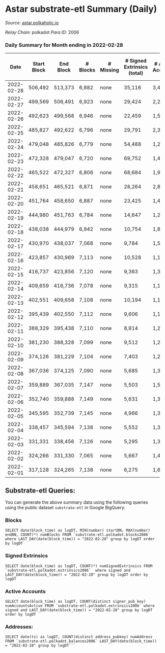 # Astar substrate-etl Summary (Daily)

_Source_: [astar.polkaholic.io](https://astar.polkaholic.io)

*Relay Chain*: polkadot
*Para ID*: 2006



### Daily Summary for Month ending in 2022-02-28


| Date | Start Block | End Block | # Blocks | # Missing | # Signed Extrinsics (total) | # Active Accounts | # Addresses with Balances | # Events | # Transfers | # XCM Transfers In | # XCM Transfers Out |
| ---- | ----------- | --------- | -------- | --------- | --------------------------- | ----------------- | ------------------------- | -------- | ----------- | ------------------ | ------------------- |
| 2022-02-28 | 506,492 | 513,373 | 6,882 | none  | 35,116 | 3,442 | 76,017 | 722,115 | 34,265 ($46,705,109) |   |   |
| 2022-02-27 | 499,569 | 506,491 | 6,923 | none  | 29,424 | 2,292 |  | 373,466 | 37,337 ($7,449,820) |   |   |
| 2022-02-26 | 492,623 | 499,568 | 6,946 | none  | 22,459 | 1,526 |  | 297,923 | 25,606 ($6,706,613) |   |   |
| 2022-02-25 | 485,827 | 492,622 | 6,796 | none  | 29,791 | 2,370 |  | 309,684 | 32,305 ($5,010,600) |   |   |
| 2022-02-24 | 479,048 | 485,826 | 6,779 | none  | 54,488 | 1,255 |  | 331,538 | 20,558 ($8,526,768) |   |   |
| 2022-02-23 | 472,328 | 479,047 | 6,720 | none  | 69,752 | 1,491 |  | 395,925 | 20,360 ($3,845,469) |   |   |
| 2022-02-22 | 465,522 | 472,327 | 6,806 | none  | 68,684 | 1,962 |  | 408,344 | 24,199 ($3,640,338) |   |   |
| 2022-02-21 | 458,651 | 465,521 | 6,871 | none  | 28,264 | 2,847 |  | 287,289 | 29,472 ($5,546,578) |   |   |
| 2022-02-20 | 451,764 | 458,650 | 6,887 | none  | 23,425 | 1,451 |  | 189,703 | 16,918 ($2,925,059) |   |   |
| 2022-02-19 | 444,980 | 451,763 | 6,784 | none  | 14,647 | 1,271 |  | 162,016 | 14,543 ($3,922,557) |   |   |
| 2022-02-18 | 438,038 | 444,979 | 6,942 | none  | 10,754 | 1,839 |  | 163,761 | 13,573 ($11,560,450) |   |   |
| 2022-02-17 | 430,970 | 438,037 | 7,068 | none  | 9,784 | 1,551 |  | 182,568 | 12,972 ($7,167,897) |   |   |
| 2022-02-16 | 423,857 | 430,969 | 7,113 | none  | 10,528 | 1,169 |  | 139,291 | 12,764 ($1,705,227) |   |   |
| 2022-02-15 | 416,737 | 423,856 | 7,120 | none  | 9,363 | 1,390 |  | 140,198 | 12,451 ($7,618,178) |   |   |
| 2022-02-14 | 409,659 | 416,736 | 7,078 | none  | 9,315 | 1,123 |  | 131,968 | 12,033 ($1,518,994) |   |   |
| 2022-02-13 | 402,551 | 409,658 | 7,108 | none  | 10,194 | 1,109 |  | 142,795 | 12,923 ($1,788,507) |   |   |
| 2022-02-12 | 395,439 | 402,550 | 7,112 | none  | 9,606 | 1,102 |  | 146,843 | 12,655 ($1,893,781) |   |   |
| 2022-02-11 | 388,329 | 395,438 | 7,110 | none  | 8,914 | 1,217 |  | 135,742 | 12,527 ($3,209,520) |   |   |
| 2022-02-10 | 381,230 | 388,328 | 7,099 | none  | 9,512 | 1,278 |  | 135,127 | 12,089 ($1,333,113) |   |   |
| 2022-02-09 | 374,126 | 381,229 | 7,104 | none  | 7,403 | 1,279 |  | 125,107 | 11,140 ($1,384,888) |   |   |
| 2022-02-08 | 367,036 | 374,125 | 7,090 | none  | 5,685 | 1,367 |  | 119,738 | 10,480 ($5,683,928) |   |   |
| 2022-02-07 | 359,889 | 367,035 | 7,147 | none  | 5,503 | 1,521 |  | 123,602 | 10,293 ($3,909,319) |   |   |
| 2022-02-06 | 352,740 | 359,888 | 7,149 | none  | 5,631 | 1,359 |  | 124,554 | 10,512 ($2,809,370) |   |   |
| 2022-02-05 | 345,595 | 352,739 | 7,145 | none  | 4,966 | 1,371 |  | 123,414 | 10,383 ($1,917,990) |   |   |
| 2022-02-04 | 338,457 | 345,594 | 7,138 | none  | 5,552 | 1,331 |  | 118,782 | 10,486 ($3,447,472) |   |   |
| 2022-02-03 | 331,331 | 338,456 | 7,126 | none  | 5,295 | 1,314 |  | 108,460 | 10,287 ($2,165,222) |   |   |
| 2022-02-02 | 324,266 | 331,330 | 7,065 | none  | 5,667 | 1,470 |  | 113,343 | 10,348 ($3,754,011) |   |   |
| 2022-02-01 | 317,128 | 324,265 | 7,138 | none  | 6,275 | 1,618 |  | 136,022 | 11,250 ($5,669,835) |   |   |

## Substrate-etl Queries:
You can generate the above summary data using the following queries using the public dataset `substrate-etl` in Google BigQuery:


### Blocks
```
SELECT date(block_time) as logDT, MIN(number) startBN, MAX(number) endBN, COUNT(*) numBlocks FROM `substrate-etl.polkadot.blocks2006`  where LAST_DAY(date(block_time)) = "2022-02-28" group by logDT order by logDT
```


### Signed Extrinsics
```
SELECT date(block_time) as logDT, COUNT(*) numSignedExtrinsics FROM `substrate-etl.polkadot.extrinsics2006`  where signed and LAST_DAY(date(block_time)) = "2022-02-28" group by logDT order by logDT
```


### Active Accounts
```
SELECT date(block_time) as logDT, COUNT(distinct signer_pub_key) numAccountsActive FROM `substrate-etl.polkadot.extrinsics2006` where signed and LAST_DAY(date(block_time)) = "2022-02-28" group by logDT order by logDT
```


### Addresses:
```
SELECT date(ts) as logDT, COUNT(distinct address_pubkey) numAddress FROM `substrate-etl.polkadot.balances2006` LAST_DAY(date(block_time)) = "2022-02-28" group by logDT```


